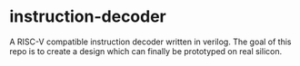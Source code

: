 # instruction-decoder
A RISC-V compatible instruction decoder written in verilog. The goal of this repo is to create a design which can finally be prototyped on real silicon.
